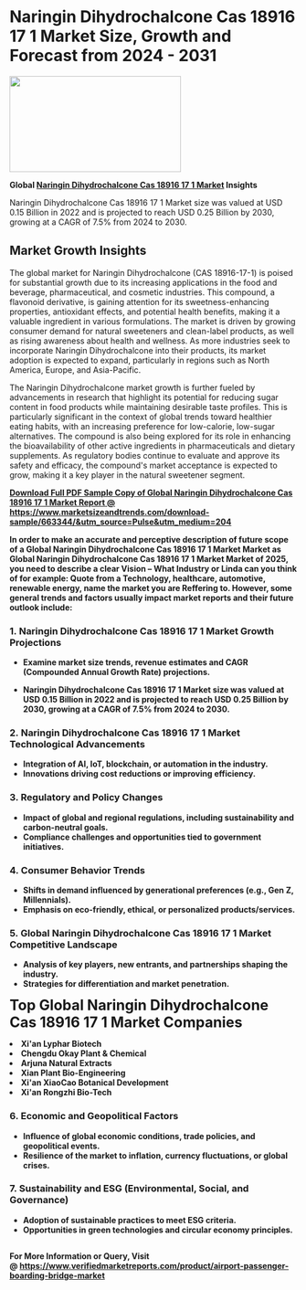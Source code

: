 <H1>Naringin Dihydrochalcone Cas 18916 17 1 Market Size, Growth and Forecast from 2024 - 2031</H1><img class="aligncenter size-medium wp-image-584254" src="https://thirdeyenews.in/wp-content/uploads/2024/09/Global-Market-Research-300x168.jpeg" alt="" width="300" height="168" /><p><strong>Global&nbsp;<a href="https://www.marketsizeandtrends.com/download-sample/663344/&amp;utm_source=Pulse&amp;utm_medium=204">Naringin Dihydrochalcone Cas 18916 17 1 Market</a> Insights</strong></p><p>Naringin Dihydrochalcone Cas 18916 17 1 Market size was valued at USD 0.15 Billion in 2022 and is projected to reach USD 0.25 Billion by 2030, growing at a CAGR of 7.5% from 2024 to 2030.</p><p><h2>Market Growth Insights</h2> <p>The global market for Naringin Dihydrochalcone (CAS 18916-17-1) is poised for substantial growth due to its increasing applications in the food and beverage, pharmaceutical, and cosmetic industries. This compound, a flavonoid derivative, is gaining attention for its sweetness-enhancing properties, antioxidant effects, and potential health benefits, making it a valuable ingredient in various formulations. The market is driven by growing consumer demand for natural sweeteners and clean-label products, as well as rising awareness about health and wellness. As more industries seek to incorporate Naringin Dihydrochalcone into their products, its market adoption is expected to expand, particularly in regions such as North America, Europe, and Asia-Pacific.</p> <p><strong><a href="#"></a></strong></p> <p>The Naringin Dihydrochalcone market growth is further fueled by advancements in research that highlight its potential for reducing sugar content in food products while maintaining desirable taste profiles. This is particularly significant in the context of global trends toward healthier eating habits, with an increasing preference for low-calorie, low-sugar alternatives. The compound is also being explored for its role in enhancing the bioavailability of other active ingredients in pharmaceuticals and dietary supplements. As regulatory bodies continue to evaluate and approve its safety and efficacy, the compound's market acceptance is expected to grow, making it a key player in the natural sweetener segment.</p> <p><strong><a href="#"></p><p><span class=""><strong>Download Full PDF Sample Copy of Global Naringin Dihydrochalcone Cas 18916 17 1 Market Report</strong> @ <a href="https://www.marketsizeandtrends.com/download-sample/663344/&amp;utm_source=Pulse&amp;utm_medium=204" target="_blank">https://www.marketsizeandtrends.com/download-sample/663344/&amp;utm_source=Pulse&amp;utm_medium=204</a></span></p><p>In order to make an accurate and perceptive description of future scope of a Global&nbsp;Naringin Dihydrochalcone Cas 18916 17 1 Market Market as Global&nbsp;Naringin Dihydrochalcone Cas 18916 17 1 Market Market of 2025, you need to describe a clear Vision &ndash; What Industry or Linda can you think of for example: Quote from a Technology, healthcare, automotive, renewable energy, name the market you are Reffering to. However, some general trends and factors usually impact market reports and their future outlook include:</p><h3>1.&nbsp;<strong>Naringin Dihydrochalcone Cas 18916 17 1 Market Growth Projections</strong></h3><ul><li>Examine market size trends, revenue estimates and CAGR (Compounded Annual Growth Rate) projections.</li><li><p>Naringin Dihydrochalcone Cas 18916 17 1 Market size was valued at USD 0.15 Billion in 2022 and is projected to reach USD 0.25 Billion by 2030, growing at a CAGR of 7.5% from 2024 to 2030.</p></li></ul><h3>2.&nbsp;<strong>Naringin Dihydrochalcone Cas 18916 17 1 Market Technological Advancements</strong></h3><ul><li>Integration of AI, IoT, blockchain, or automation in the industry.</li><li>Innovations driving cost reductions or improving efficiency.</li></ul><h3>3.&nbsp;<strong>Regulatory and Policy Changes</strong></h3><ul><li>Impact of global and regional regulations, including sustainability and carbon-neutral goals.</li><li>Compliance challenges and opportunities tied to government initiatives.</li></ul><h3>4.&nbsp;<strong>Consumer Behavior Trends</strong></h3><ul><li>Shifts in demand influenced by generational preferences (e.g., Gen Z, Millennials).</li><li>Emphasis on eco-friendly, ethical, or personalized products/services.</li></ul><h3>5.&nbsp;<strong>Global Naringin Dihydrochalcone Cas 18916 17 1 Market Competitive Landscape</strong></h3><ul><li>Analysis of key players, new entrants, and partnerships shaping the industry.</li><li>Strategies for differentiation and market penetration.</li></ul><p data-pm-slice="1 1 []"><span style="color: inherit; font-family: inherit; font-size: 25px;">Top Global Naringin Dihydrochalcone Cas 18916 17 1 Market Companies</span></p><div class="" data-test-id=""><p><li>Xi'an Lyphar Biotech</li><li> Chengdu Okay Plant & Chemical</li><li> Arjuna Natural Extracts</li><li> Xian Plant Bio-Engineering</li><li> Xi'an XiaoCao Botanical Development</li><li> Xi'an Rongzhi Bio-Tech</li></p></div><h3>6.&nbsp;<strong>Economic and Geopolitical Factors</strong></h3><ul><li>Influence of global economic conditions, trade policies, and geopolitical events.</li><li>Resilience of the market to inflation, currency fluctuations, or global crises.</li></ul><h3>7.&nbsp;<strong>Sustainability and ESG (Environmental, Social, and Governance)</strong></h3><ul><li>Adoption of sustainable practices to meet ESG criteria.</li><li>Opportunities in green technologies and circular economy principles.</li></ul><h2><strong style="font-size: 14px;">For More Information or Query, Visit @&nbsp;</strong><a style="background-color: #ffffff; font-size: 14px;" href="https://www.marketsizeandtrends.com/report/naringin-dihydrochalcone-cas-18916-17-1-market/" target="_blank">https://www.verifiedmarketreports.com/product/airport-passenger-boarding-bridge-market</a></h2>
